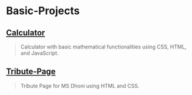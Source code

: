 # Basic-Projects

## [Calculator](https://pankj0.github.io/calculator/)
> Calculator with basic mathematical functionalities using CSS, HTML, and JavaScript.

## [Tribute-Page](https://pankj0.github.io/tribute-page/)
> Tribute Page for MS Dhoni using HTML and CSS.

